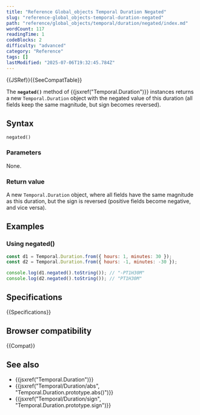 ```yaml
---
title: "Reference Global_objects Temporal Duration Negated"
slug: "reference-global_objects-temporal-duration-negated"
path: "reference/global_objects/temporal/duration/negated/index.md"
wordCount: 117
readingTime: 1
codeBlocks: 2
difficulty: "advanced"
category: "Reference"
tags: []
lastModified: "2025-07-06T19:32:45.784Z"
---
```



{{JSRef}}{{SeeCompatTable}}

The **`negated()`** method of {{jsxref("Temporal.Duration")}} instances returns a new `Temporal.Duration` object with the negated value of this duration (all fields keep the same magnitude, but sign becomes reversed).

## Syntax

```js-nolint
negated()
```

### Parameters

None.

### Return value

A new `Temporal.Duration` object, where all fields have the same magnitude as this duration, but the sign is reversed (positive fields become negative, and vice versa).

## Examples

### Using negated()

```js
const d1 = Temporal.Duration.from({ hours: 1, minutes: 30 });
const d2 = Temporal.Duration.from({ hours: -1, minutes: -30 });

console.log(d1.negated().toString()); // "-PT1H30M"
console.log(d2.negated().toString()); // "PT1H30M"
```

## Specifications

{{Specifications}}

## Browser compatibility

{{Compat}}

## See also

- {{jsxref("Temporal.Duration")}}
- {{jsxref("Temporal/Duration/abs", "Temporal.Duration.prototype.abs()")}}
- {{jsxref("Temporal/Duration/sign", "Temporal.Duration.prototype.sign")}}
